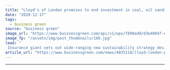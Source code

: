 ```yaml
---
title: "Lloyd's of London promises to end investment in coal, oil sands, and Arctic exploration"
date: "2020-12-17"
tags: 
  - business green
source: "business green"
image_url: "https://www.businessgreen.com/api/v1/wps/f890ad9/d3e40047-e11b-4c41-a9c4-62926cc2b330/3/lloyd-s-in-daylight-185x114.jpg"
image_fp: "/assets/img/post_thumbnails/166.jpg"
lead: "
 Insurance giant sets out wide-ranging new sustainability strategy designed to curb investment in fossil fuel infrastructure, but campaigners argue faster timetable is required ..."
article_url: "https://www.businessgreen.com/news/4025118/lloyd-london-promises-end-investment-coal-oil-sands-arctic-exploration"
---
```


---
